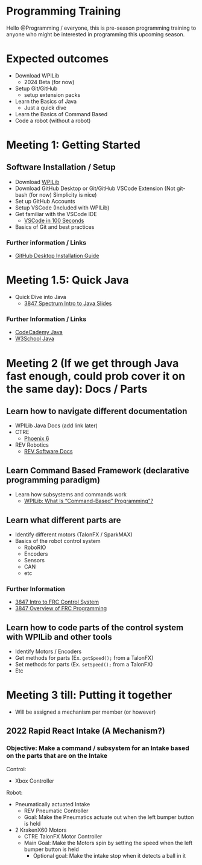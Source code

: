 # Programming Training

Hello @Programming / everyone, this is pre-season programming training to anyone who might be interested in programming this upcoming season.


# Expected outcomes
- Download WPILib
  - 2024 Beta (for now)
- Setup Git/GitHub
  - setup extension packs
- Learn the Basics of Java
  - Just a quick dive
- Learn the Basics of Command Based
- Code a robot (without a robot)

# Meeting 1: Getting Started

## Software Installation / Setup 
- Download [WPILib](https://docs.wpilib.org/en/latest/docs/zero-to-robot/step-2/index.html)
- Download GitHub Desktop or Git/GitHub VSCode Extension (Not git-bash (for now) Simplicity is nice) 
- Set up GitHub Accounts
- Setup VSCode (Included with WPILib)
- Get familiar with the VSCode IDE
  - [VSCode in 100 Seconds](https://www.youtube.com/watch?v=KMxo3T_MTvY)
- Basics of Git and best practices

### Further information / Links
- [GitHub Desktop Installation Guide](https://docs.github.com/en/desktop/installing-and-authenticating-to-github-desktop/installing-github-desktop)


# Meeting 1.5: Quick Java
- Quick Dive into Java
  - [3847 Spectrum Intro to Java Slides](https://docs.google.com/presentation/d/1MxjAYEkdW9MVuQUSKM9xFdQ3vQl-1MXcdd2jdfOI_KY/edit?usp=sharing)

### Further Information / Links
- [CodeCademy Java](https://www.codecademy.com/learn/learn-java)
- [W3School Java](https://www.w3schools.com/java/)

# Meeting 2 (If we get through Java fast enough, could prob cover it on the same day): Docs / Parts

## Learn how to navigate different documentation
- WPILib Java Docs (add link later)
- CTRE 
  - [Phoenix 6](https://v6.docs.ctr-electronics.com/en/latest/)
- REV Robotics
  - [REV Software Docs](https://docs.revrobotics.com/sparkmax/software-resources/spark-max-api-information)

## Learn Command Based Framework (declarative programming paradigm)
- Learn how subsystems and commands work
  - [WPILib: What Is “Command-Based” Programming"?](https://docs.wpilib.org/en/latest/docs/software/commandbased/what-is-command-based.html)


## Learn what different parts are
- Identify different motors (TalonFX / SparkMAX)
- Basics of the robot control system
  - RoboRIO
  - Encoders
  - Sensors
  - CAN
  - etc

### Further Information
- [3847 Intro to FRC Control System](https://docs.google.com/presentation/d/1U8EKEZv5Km__JKcN2SpE7tU8HjkMOnHZUupBr-Zo96M/edit#slide=id.p)
- [3847 Overview of FRC Programming](https://docs.google.com/presentation/d/e/2PACX-1vRC037jwjNSnJN47Sut_juVnw0Ds6HQF1Jrwlx2t-1F6xo2s3G6tx7XU7Q0-xzG7ihGxwnhlGDvChz6/pub?start=false&loop=false&delayms=3000#slide=id.p)

## Learn how to code parts of the control system with WPILib and other tools
- Identify Motors / Encoders
- Get methods for parts (Ex. `getSpeed();` from a TalonFX)
- Set methods for parts (Ex. `setSpeed();` from a TalonFX)
- Etc

# Meeting 3 till: Putting it together 
- Will be assigned a mechanism per member (or however)

## 2022 Rapid React Intake (A Mechanism?)
### Objective: Make a command / subsystem for an Intake based on the parts that are on the Intake
Control: 
- Xbox Controller

Robot: 
- Pneumatically actuated Intake
  - REV Pneumatic Controller
  - Goal: Make the Pneumatics actuate out when the left bumper button is held
- 2 KrakenX60 Motors
  - CTRE TalonFX Motor Controller
  - Main Goal: Make the Motors spin by setting the speed when the left bumper button is held
    - Optional goal: Make the intake stop when it detects a ball in it

